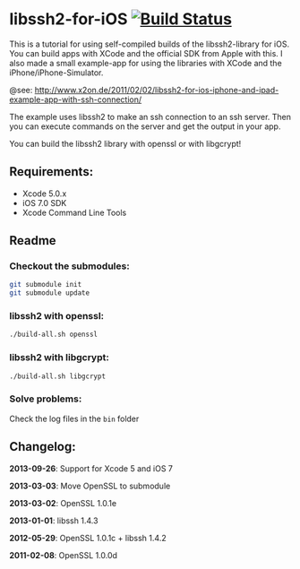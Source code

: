 # libssh2-for-iOS [![Build Status](https://travis-ci.org/x2on/libssh2-for-iOS.png)](https://travis-ci.org/x2on/libssh2-for-iOS)

This is a tutorial for using self-compiled builds of the libssh2-library for iOS. You can build apps with XCode and the official SDK from Apple with this. I also made a small example-app for using the libraries with XCode and the iPhone/iPhone-Simulator.

@see: http://www.x2on.de/2011/02/02/libssh2-for-ios-iphone-and-ipad-example-app-with-ssh-connection/

The example uses libssh2 to make an ssh connection to an ssh server. Then you can execute commands on the server and get the output in your app.

You can build the libssh2 library with openssl or with libgcrypt!

## Requirements:
- Xcode 5.0.x
- iOS 7.0 SDK
- Xcode Command Line Tools

## Readme
### Checkout the submodules:
```bash
git submodule init
git submodule update
```
### libssh2 with openssl:
```bash
./build-all.sh openssl
```
### libssh2 with libgcrypt:
```bash
./build-all.sh libgcrypt
```
### Solve problems:
Check the log files in the ```bin``` folder
## Changelog:

**2013-09-26**: Support for Xcode 5 and iOS 7

**2013-03-03**: Move OpenSSL to submodule

**2013-03-02**: OpenSSL 1.0.1e

**2013-01-01**: libssh 1.4.3

**2012-05-29**: OpenSSL 1.0.1c + libssh 1.4.2

**2011-02-08**: OpenSSL 1.0.0d

